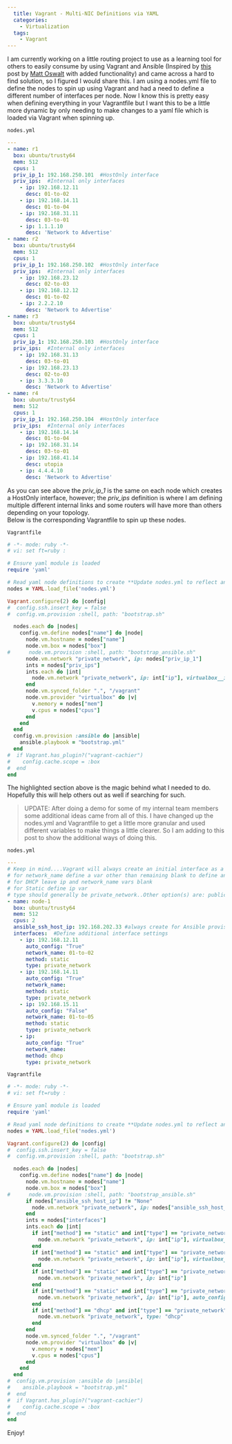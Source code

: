 ```yaml
---
  title: Vagrant - Multi-NIC Definitions via YAML
  categories:
    - Virtualization
  tags:
    - Vagrant
---
```


I am currently working on a little routing project to use as a learning
tool for others to easily consume by using Vagrant and Ansible (Inspired
by [this](http://keepingitclassless.net/2015/06/open-source-routing-practical/)
post by [Matt Oswalt](https://twitter.com/Mierdin) with added
functionality) and came across a hard to find solution, so I figured I
would share this. I am using a nodes.yml file to define the nodes to
spin up using Vagrant and had a need to define a different number of
interfaces per node. Now I know this is pretty easy when defining
everything in your Vagrantfile but I want this to be a little more
dynamic by only needing to make changes to a yaml file which is loaded
via Vagrant when spinning up.

`nodes.yml`

```yaml
---
- name: r1
  box: ubuntu/trusty64
  mem: 512
  cpus: 1
  priv_ip_1: 192.168.250.101  #HostOnly interface
  priv_ips:  #Internal only interfaces
    - ip: 192.168.12.11
      desc: 01-to-02
    - ip: 192.168.14.11
      desc: 01-to-04
    - ip: 192.168.31.11
      desc: 03-to-01
    - ip: 1.1.1.10
      desc: 'Network to Advertise'
- name: r2
  box: ubuntu/trusty64
  mem: 512
  cpus: 1
  priv_ip_1: 192.168.250.102  #HostOnly interface
  priv_ips:  #Internal only interfaces
    - ip: 192.168.23.12
      desc: 02-to-03
    - ip: 192.168.12.12
      desc: 01-to-02
    - ip: 2.2.2.10
      desc: 'Network to Advertise'
- name: r3
  box: ubuntu/trusty64
  mem: 512
  cpus: 1
  priv_ip_1: 192.168.250.103  #HostOnly interface
  priv_ips:  #Internal only interfaces
    - ip: 192.168.31.13
      desc: 03-to-01
    - ip: 192.168.23.13
      desc: 02-to-03
    - ip: 3.3.3.10
      desc: 'Network to Advertise'
- name: r4
  box: ubuntu/trusty64
  mem: 512
  cpus: 1
  priv_ip_1: 192.168.250.104  #HostOnly interface
  priv_ips:  #Internal only interfaces
    - ip: 192.168.14.14
      desc: 01-to-04
    - ip: 192.168.31.14
      desc: 03-to-01
    - ip: 192.168.41.14
      desc: utopia
    - ip: 4.4.4.10
      desc: 'Network to Advertise'
```

As you can see above the _priv_ip_1_ is the same on each node which
creates a HostOnly interface, however; the _priv_ips_ definition is
where I am defining multiple different internal links and some routers
will have more than others depending on your topology.\
Below is the corresponding Vagrantfile to spin up these nodes.

`Vagrantfile`

```ruby
# -*- mode: ruby -*-
# vi: set ft=ruby :

# Ensure yaml module is loaded
require 'yaml'

# Read yaml node definitions to create **Update nodes.yml to reflect any changes
nodes = YAML.load_file('nodes.yml')

Vagrant.configure(2) do |config|
#  config.ssh.insert_key = false
#  config.vm.provision :shell, path: "bootstrap.sh"

  nodes.each do |nodes|
    config.vm.define nodes["name"] do |node|
      node.vm.hostname = nodes["name"]
      node.vm.box = nodes["box"]
#      node.vm.provision :shell, path: "bootstrap_ansible.sh"
      node.vm.network "private_network", ip: nodes["priv_ip_1"]
      ints = nodes["priv_ips"]
      ints.each do |int|
        node.vm.network "private_network", ip: int["ip"], virtualbox__intnet: int["desc"]
      end
      node.vm.synced_folder ".", "/vagrant"
      node.vm.provider "virtualbox" do |v|
        v.memory = nodes["mem"]
        v.cpus = nodes["cpus"]
      end
    end
  end
  config.vm.provision :ansible do |ansible|
    ansible.playbook = "bootstrap.yml"
  end
#  if Vagrant.has_plugin?("vagrant-cachier")
#    config.cache.scope = :box
#  end
end
```

The highlighted section above is the magic behind what I needed to do.
Hopefully this will help others out as well if searching for such.

> UPDATE: After doing a demo for some of my internal team members some additional
> ideas came from all of this. I have changed up the nodes.yml and
> Vagrantfile to get a little more granular and used different variables
> to make things a little clearer. So I am adding to this post to show the
> additional ways of doing this.

`nodes.yml`

```yaml
---
# Keep in mind....Vagrant will always create an initial interface as a NAT interface..Any definitions below are for adding additional interfaces.
# for network_name define a var other than remaining blank to define an internal only network. Otherwise leave blank for a host-only network.
# for DHCP leave ip and network_name vars blank
# for Static define ip var
# type should generally be private_network..Other option(s) are: public_network
- name: node-1
  box: ubuntu/trusty64
  mem: 512
  cpus: 2
  ansible_ssh_host_ip: 192.168.202.33 #always create for Ansible provisioning within nodes
  interfaces:  #Define additional interface settings
    - ip: 192.168.12.11
      auto_config: "True"
      network_name: 01-to-02
      method: static
      type: private_network
    - ip: 192.168.14.11
      auto_config: "True"
      network_name:
      method: static
      type: private_network
    - ip: 192.168.15.11
      auto_config: "False"
      network_name: 01-to-05
      method: static
      type: private_network
    - ip:
      auto_config: "True"
      network_name:
      method: dhcp
      type: private_network
```

`Vagrantfile`

```ruby
# -*- mode: ruby -*-
# vi: set ft=ruby :

# Ensure yaml module is loaded
require 'yaml'

# Read yaml node definitions to create **Update nodes.yml to reflect any changes
nodes = YAML.load_file('nodes.yml')

Vagrant.configure(2) do |config|
#  config.ssh.insert_key = false
#  config.vm.provision :shell, path: "bootstrap.sh"

  nodes.each do |nodes|
    config.vm.define nodes["name"] do |node|
      node.vm.hostname = nodes["name"]
      node.vm.box = nodes["box"]
#      node.vm.provision :shell, path: "bootstrap_ansible.sh"
      if nodes["ansible_ssh_host_ip"] != "None"
        node.vm.network "private_network", ip: nodes["ansible_ssh_host_ip"]
      end
      ints = nodes["interfaces"]
      ints.each do |int|
        if int["method"] == "static" and int["type"] == "private_network" and int["network_name"] != "None" and int["auto_config"] == "True"
          node.vm.network "private_network", ip: int["ip"], virtualbox__intnet: int["network_name"]
        end
        if int["method"] == "static" and int["type"] == "private_network" and int["network_name"] != "None" and int["auto_config"] == "False"
          node.vm.network "private_network", ip: int["ip"], virtualbox__intnet: int["network_name"], auto_config: false
        end
        if int["method"] == "static" and int["type"] == "private_network" and int["network_name"] == "None" and int["auto_config"] == "True"
          node.vm.network "private_network", ip: int["ip"]
        end
        if int["method"] == "static" and int["type"] == "private_network" and int["network_name"] == "None" and int["auto_config"] == "False"
          node.vm.network "private_network", ip: int["ip"], auto_config: false
        end
        if int["method"] == "dhcp" and int["type"] == "private_network"
          node.vm.network "private_network", type: "dhcp"
        end
      end
      node.vm.synced_folder ".", "/vagrant"
      node.vm.provider "virtualbox" do |v|
        v.memory = nodes["mem"]
        v.cpus = nodes["cpus"]
      end
    end
  end
#  config.vm.provision :ansible do |ansible|
#    ansible.playbook = "bootstrap.yml"
#  end
#  if Vagrant.has_plugin?("vagrant-cachier")
#    config.cache.scope = :box
#  end
end
```

Enjoy!
